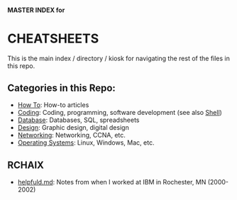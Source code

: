 #### MASTER INDEX for
# CHEATSHEETS

This is the main index / directory / kiosk for navigating the rest of the files in this repo.

## Categories in this Repo:

- [How To](/how-to/index.md): How-to articles
- [Coding](/coding/index.md): Coding, programming, software development (see also [Shell](/shell/index.md))
- [Database](/database/index.md): Databases, SQL, spreadsheets
- [Design](/design/index.md): Graphic design, digital design
- [Networking](/networking/index.md): Networking, CCNA, etc.
- [Operating Systems](/os/index.md): Linux, Windows, Mac, etc.

## RCHAIX

- [helpfuld.md](/rchaix/helpfuld.md): Notes from when I worked at IBM in Rochester, MN (2000-2002)
